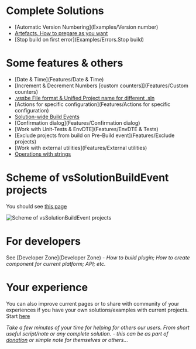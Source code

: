 # Complete Solutions

* [Automatic Version Numbering](Examples/Version number)
* [Artefacts. How to prepare as you want](Examples/Artefacts)
* [Stop build on first error](Examples/Errors.Stop build)

# Some features & others

* [Date & Time](Features/Date & Time)
* [Increment & Decrement Numbers [custom counters]](Features/Custom counters)
* [.vssbe File format & Unified Project name for different .sln](Features/.vssbe)
* [Actions for specific configuration](Features/Actions for specific configuration)
* [Solution-wide Build Events](Features/Solution-wide)
* [Confirmation dialog](Features/Confirmation dialog)
* [Work with Unit-Tests & EnvDTE](Features/EnvDTE & Tests)
* [Exclude projects from build on Pre-Build event](Features/Exclude projects)
* [Work with external utilities](Features/External utilities)
* [Operations with strings](Features/Strings)

# Scheme of vsSolutionBuildEvent projects

You should see [this page](scheme)

![Scheme of vsSolutionBuildEvent projects](https://bitbucket.org/3F/vssolutionbuildevent/wiki/Resources/scheme.png)

# For developers

See [Developer Zone](Developer Zone) - *How to build plugin; How to create component for current platform; API; etc.*

# Your experience

You can also improve current pages or to share with community of your experiences if you have your own solutions/examples with current projects. Start [here](https://bitbucket.org/3F/vssolutionbuildevent/wiki/create/Examples/)

*Take a few minutes of your time for helping for others our users. From short useful script/note or any complete solution. - this can be as part of [donation](Donation) or simple note for themselves or others...*